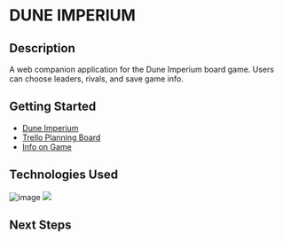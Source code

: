 # DUNE IMPERIUM

## Description

A web companion application for the Dune Imperium board game.  Users can choose leaders, rivals, and save game info.

## Getting Started
- [Dune Imperium](https://dune-imperium-tts.herokuapp.com)
- [Trello Planning Board](https://trello.com/b/NyJiup2i/project-4-dune-imperium)
- [Info on Game](https://www.direwolfdigital.com/dune-imperium/)

## Technologies Used
![image]({https://img.shields.io/badge/JavaScript-323330?style=for-the-badge&logo=javascript&logoColor=F7DF1E})
<img src="{https://img.shields.io/badge/JavaScript-323330?style=for-the-badge&logo=javascript&logoColor=F7DF1E}" />

## Next Steps